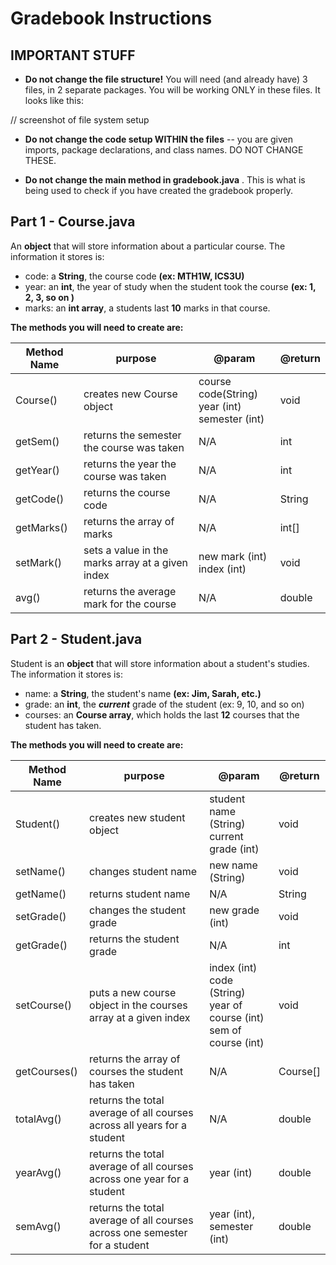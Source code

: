 # Gradebook Instructions
## IMPORTANT STUFF

- **Do not change the file structure!** You will need (and already have) 3 files, in 2 separate packages. You will be working ONLY in these files. It looks like this:

// screenshot of file system setup

- **Do not change the code setup WITHIN the files** -- you are given imports, package declarations, and class names. DO NOT CHANGE THESE.

- **Do not change the main method in gradebook.java** . This is what is being used to check if you have created the gradebook properly.

## Part 1 - Course.java

An **object** that will store information about a particular course. The information it stores is:
- code: a **String**, the course code **(ex: MTH1W, ICS3U)**
- year: an **int**, the year of study when the student took the course **(ex: 1, 2, 3, so on )**
- marks: an **int array**, a students last **10** marks in that course.

**The methods you will need to create are:**

|  Method Name | purpose | @param | @return |
|--|--|--|--|
| Course() |creates new Course object|course code(String)</br>year (int)</br>semester (int)  | void |
| getSem() |returns the semester the course was taken| N/A | int |
| getYear() |returns the year the course was taken| N/A | int |
| getCode() |returns the course code | N/A | String |
| getMarks() |returns the array of marks | N/A | int[] |
| setMark() |sets a value in the marks array at a given index |new mark (int)</br>index (int) | void |
| avg() |returns the average mark for the course| N/A | double |

## Part 2 - Student.java

Student is an **object** that will store information about a student's studies. The information it stores is:
- name: a **String**, the student's name **(ex: Jim, Sarah, etc.)**
- grade: an **int**, the ***current*** grade of the student (ex: 9, 10, and so on)
- courses: an **Course array**, which holds the last **12** courses that the student has taken.

**The methods you will need to create are:**

|  Method Name | purpose | @param | @return |
|--|--|--|--|
| Student() |creates new student object| student name (String)</br>current grade (int)| void |
| setName() |changes student name| new name (String) | void |
| getName() |returns student name| N/A | String |
| setGrade() |changes the student grade | new grade (int) | void |
| getGrade() |returns the student grade | N/A | int |
| setCourse() |puts a new course object in the courses array at a given index |index (int)</br>code (String)</br>year of course (int)</br>sem of course (int) | void |
| getCourses() |returns the array of courses the student has taken| N/A | Course[] |
| totalAvg() |returns the total average of all courses across all years for a student| N/A | double|
| yearAvg() |returns the total average of all courses across one year for a student| year (int) | double|
| semAvg() |returns the total average of all courses across one semester for a student| year (int), semester (int) | double|
